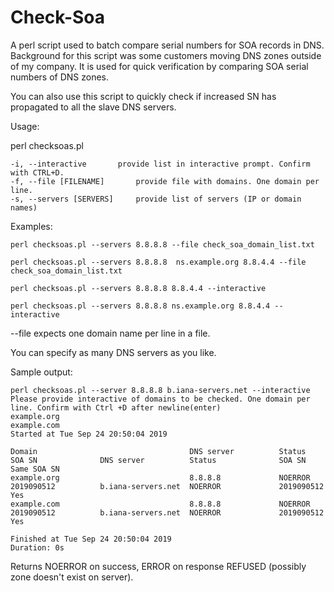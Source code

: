# Check-Soa
A perl script used to batch compare serial numbers for SOA records in DNS.
Background for this script was some customers moving DNS zones outside of my company. It is used for quick verification by comparing SOA serial numbers of DNS zones.

You can also use this script to quickly check if increased SN has propagated to all the slave DNS servers.

Usage:

perl checksoas.pl

	-i, --interactive		provide list in interactive prompt. Confirm with CTRL+D.
	-f, --file [FILENAME]		provide file with domains. One domain per line.
	-s, --servers [SERVERS]		provide list of servers (IP or domain names)

Examples:

	perl checksoas.pl --servers 8.8.8.8 --file check_soa_domain_list.txt

	perl checksoas.pl --servers 8.8.8.8  ns.example.org 8.8.4.4 --file check_soa_domain_list.txt

	perl checksoas.pl --servers 8.8.8.8 8.8.4.4 --interactive
	
	perl checksoas.pl --servers 8.8.8.8 ns.example.org 8.8.4.4 --interactive

--file expects one domain name per line in a file.

You can specify as many DNS servers as you like.

Sample output:


	perl checksoas.pl --server 8.8.8.8 b.iana-servers.net --interactive
	Please provide interactive of domains to be checked. One domain per line. Confirm with Ctrl +D after newline(enter)
	example.org
	example.com
	Started at Tue Sep 24 20:50:04 2019
	
	Domain                                  DNS server          Status              SOA SN              DNS server          Status              SOA SN              Same SOA SN
	example.org                             8.8.8.8             NOERROR             2019090512          b.iana-servers.net  NOERROR             2019090512          Yes       
	example.com                             8.8.8.8             NOERROR             2019090512          b.iana-servers.net  NOERROR             2019090512          Yes       

	Finished at Tue Sep 24 20:50:04 2019
	Duration: 0s

Returns NOERROR on success, ERROR on response REFUSED (possibly zone doesn't exist on server).
